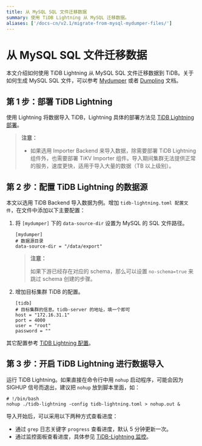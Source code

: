 ```yaml
---
title: 从 MySQL SQL 文件迁移数据
summary: 使用 TiDB Lightning 从 MySQL 迁移数据。
aliases: ['/docs-cn/v2.1/migrate-from-mysql-mydumper-files/']
---
```


# 从 MySQL SQL 文件迁移数据

本文介绍如何使用 TiDB Lightning 从 MySQL SQL 文件迁移数据到 TiDB。关于如何生成 MySQL SQL 文件，可以参考 [Mydumper](/mydumper-overview.md) 或者 [Dumpling](/export-or-backup-using-dumpling.md) 文档。

## 第 1 步：部署 TiDB Lightning

使用 Lightning 将数据导入 TiDB，Lightning 具体的部署方法见 [TiDB Lightning 部署](/tidb-lightning/deploy-tidb-lightning.md)。

> **注意：**
>
> - 如果选用 Importer Backend 来导入数据，除需要部署 TiDB Lightning 组件外，也需要部署 TiKV Importer 组件。导入期间集群无法提供正常的服务，速度更快，适用于导入大量的数据（TB 以上级别）。

## 第 2 步：配置 TiDB Lightning 的数据源

本文以选用 TiDB Backend 导入数据为例。增加 `tidb-lightning.toml 配置文件`，在文件中添加以下主要配置：

1. 将 `[mydumper]` 下的 `data-source-dir` 设置为 MySQL 的 SQL 文件路径。

    ```
    [mydumper]
    # 数据源目录
    data-source-dir = "/data/export"
    ```

    > **注意：**
    >
    > 如果下游已经存在对应的 schema，那么可以设置 `no-schema=true` 来跳过 schema 创建的步骤。

2. 增加目标集群 TiDB 的配置。

    ```
    [tidb]
    # 目标集群的信息。tidb-server 的地址，填一个即可
    host = "172.16.31.1"
    port = 4000
    user = "root"
    password = ""
    ```

其它配置参考 [TiDB Lightning 配置](/tidb-lightning/tidb-lightning-configuration.md)。

## 第 3 步：开启 TiDB Lightning 进行数据导入

运行 TiDB Lightning。如果直接在命令行中用 `nohup` 启动程序，可能会因为 SIGHUP 信号而退出，建议把 `nohup` 放到脚本里面，如：

```
# !/bin/bash
nohup ./tidb-lightning -config tidb-lightning.toml > nohup.out &
```

导入开始后，可以采用以下两种方式查看进度：

- 通过 `grep` 日志关键字 `progress` 查看进度，默认 5 分钟更新一次。
- 通过监控面板查看进度，具体参见 [TiDB-Lightning 监控](/tidb-lightning/monitor-tidb-lightning.md)。
